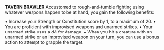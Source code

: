 __**TAVERN BRAWLER**__
Accustomed to rough-and-tumble fighting using whatever weapons happen to be at hand, you gain the following benefits:

• Increase your Strength or Constitution score by 1, to a maximum of 20.
• You are proficient with improvised weapons and unarmed strikes.
• Your unarmed strike uses a d4 for damage.
• When you hit a creature with an unarmed strike or an improvised weapon on your turn, you can use a bonus action to attempt to grapple the target.